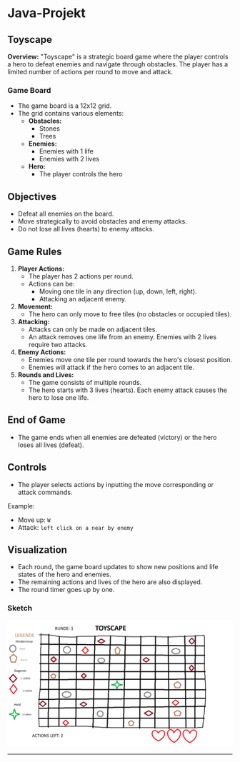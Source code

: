 # Java-Projekt
## Toyscape
**Overview:**
"Toyscape" is a strategic board game where the player controls a hero to defeat enemies and navigate through obstacles. The player has a limited number of actions per round to move and attack.


### Game Board
- The game board is a 12x12 grid.
- The grid contains various elements:
  - **Obstacles:**
    - Stones 
    - Trees 
  - **Enemies:**
    - Enemies with 1 life 
    - Enemies with 2 lives 
  - **Hero:**
    - The player controls the hero

## Objectives
- Defeat all enemies on the board.
- Move strategically to avoid obstacles and enemy attacks.
- Do not lose all lives (hearts) to enemy attacks.

## Game Rules
1. **Player Actions:**
   - The player has 2 actions per round.
   - Actions can be:
     - Moving one tile in any direction (up, down, left, right).
     - Attacking an adjacent enemy.
2. **Movement:**
   - The hero can only move to free tiles (no obstacles or occupied tiles).
3. **Attacking:**
   - Attacks can only be made on adjacent tiles.
   - An attack removes one life from an enemy. Enemies with 2 lives require two attacks.
4. **Enemy Actions:**
   - Enemies move one tile per round towards the hero's closest position.
   - Enemies will attack if the hero comes to an adjacent tile.
5. **Rounds and Lives:**
   - The game consists of multiple rounds.
   - The hero starts with 3 lives (hearts). Each enemy attack causes the hero to lose one life.

## End of Game
- The game ends when all enemies are defeated (victory) or the hero loses all lives (defeat).

## Controls
- The player selects actions by inputting the move corresponding  or attack commands.

Example:
- Move up: `W`
- Attack: `left click on a near by enemy`

## Visualization
- Each round, the game board updates to show new positions and life states of the hero and enemies.
- The remaining actions and lives of the hero are also displayed.
- The round timer goes up by one.

### Sketch
![Toyscape Board](Skizze.png)

---